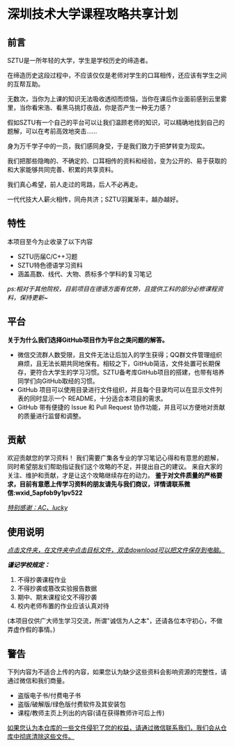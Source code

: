 <tr><td bgcolor=white #DDD9C3>
<font color=black>

# __<font color=black>深圳技术大学课程攻略共享计划</font>__

## __<font color=black>前言</font>__

SZTU是一所年轻的大学，学生是学校历史的缔造者。

在缔造历史这段过程中，不应该仅仅是老师对学生的口耳相传，还应该有学生之间的互帮互助。

无数次，当你为上课的知识无法吸收透彻而烦恼，当你在课后作业面前感到云里雾里，当你看宋浩、看黑马挑灯夜战，你是否产生一种无力感？

假如SZTU有一个自己的平台可以让我们温顾老师的知识，可以精确地找到自己的题解，可以在考前高效地突击……

身为万千学子中的一员，我们感同身受，于是我们致力于把梦转变为现实。

我们把那些隐晦的、不确定的、口耳相传的资料和经验，变为公开的、易于获取的和大家能够共同完善、积累的共享资料。

我们真心希望，前人走过的弯路，后人不必再走。

一代代技大人薪火相传，同舟共济；SZTU羽翼渐丰，越办越好。


## __<font color=black>特性</font>__

本项目至今为止收录了以下内容

* SZTU历届C/C++习题
* SZTU特色德语学习资料
* 涵盖高数、线代、大物、质标多个学科的复习笔记

_ps:相对于其他院校，目前项目在德语方面有优势，且提供工科的部分必修课程资料，保持更新~_

## __<font color=black>平台</font>__

__<font color=black>关于为什么我们选择GitHub项目作为平台之类问题的解答。</font>__

* 微信交流群人数受限，且文件无法让后加入的学生获得；QQ群文件管理组织麻烦，且无法长期共同地保有。相较之下，GitHub简洁，文件处置可长期保存，更符合大学生的学习习惯。SZTU备考库GitHub项目的搭建，也带有培养同学们向GitHub取经的习惯。
* GitHub 项目可以使用目录进行文件组织，并且每个目录均可以在显示文件列表的同时显示一个 README，十分适合本项目的需求。
* GitHub 带有便捷的 Issue 和 Pull Request 协作功能，并且可以方便地对贡献的质量进行监督和调整。

## __<font color=black>贡献</font>__

<font color=black>欢迎贡献您的学习资料！
我们需要广集各专业的学习笔记心得和有意思的题解，同时希望朋友们帮助指证我们这个攻略的不足，并提出自己的建议。
来自大家的关注、维护和贡献，才是让这个攻略继续存在的动力。
__鉴于对文件质量的严格要求，目前有意愿上传学习资料的朋友请先与我们商议，详情请联系微信:wxid_5apfob9y1pv522</font>__

<u>_特别感谢：AC、lucky_</u>

## __<font color=black>使用说明</font>__

_<u>点击文件夹，在文件夹中点击目标文件，双击download可以把文件保存到电脑。</u>_

___谨记学校规定：___

1. 不得抄袭课程作业
2. 不得抄袭或篡改实验报告数据
3. 期中、期末课程论文不得抄袭
4. 校内老师布置的作业应该认真对待

<p>(本项目仅供广大师生学习交流，所谓"诚信为人之本"，还请各位本守初心，不做弄虚作假的事情。)</p>

## __<font color=black>警告</font>__

下列内容为不适合上传的内容，如果您认为缺少这些资料会影响资源的完整性，请通过微信和我们商量。

* 盗版电子书/付费电子书
* 盗版/破解版/绿色版付费软件及其安装包
* 课程/教师主页上列出的内容(请在获得教师许可后上传)

<p><u>如果您认为本仓库的一些文件侵犯了您的权益，请通过微信联系我们，我们会从仓库中彻底清除这些文件。</u></p>

